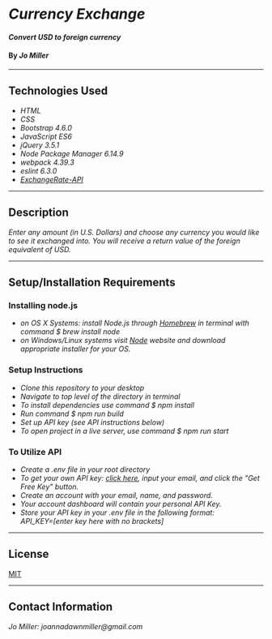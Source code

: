 # _Currency Exchange_

#### _Convert USD to foreign currency_

#### By _**Jo Miller**_

---

## Technologies Used

* _HTML_
* _CSS_
* _Bootstrap 4.6.0_
* _JavaScript ES6_
* _jQuery 3.5.1_
* _Node Package Manager 6.14.9_
* _webpack 4.39.3_
* _eslint 6.3.0_
* _[ExchangeRate-API](https://www.exchangerate-api.com/)_

---

## Description

_Enter any amount (in U.S. Dollars) and choose any currency you would like to see it exchanged into. You will receive a return value of the foreign equivalent of USD._

---

## Setup/Installation Requirements

### Installing node.js

* _on OS X Systems: install Node.js through [Homebrew](https://docs.brew.sh/Installation) in terminal with command $ brew install node_
* _on Windows/Linux systems visit [Node](https://nodejs.org/en/download/) website and download appropriate installer for your OS._

### Setup Instructions

* _Clone this repository to your desktop_
* _Navigate to top level of the directory in terminal_
* _To install dependencies use command $ npm install_
* _Run command $ npm run build_
* _Set up API key (see API instructions below)_
* _To open project in a live server, use command $ npm run start_

### To Utilize API

* _Create a .env file in your root directory_
* _To get your own API key: [click here](https://www.exchangerate-api.com/), input your email, and click the "Get Free Key" button._
* _Create an account with your email, name, and password._
* _Your account dashboard will contain your personal API Key._
* _Store your API key in your .env file in the following format: <br> API_KEY=[enter key here with no brackets]_

---

## License

[MIT](LICENSE.txt)

---

## Contact Information

_Jo Miller: joannadawnmiller@gmail.com_
